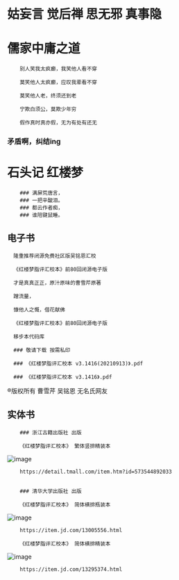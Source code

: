# 姑妄言 觉后禅 思无邪 真事隐

# 儒家中庸之道

        别人笑我太疯癫，我笑他人看不穿

        莫笑他人太疯癫，应叹我辈看不穿

        莫笑他人老，终须还到老

        宁欺白须公，莫欺少年穷

        假作真时真亦假，无为有处有还无

### 矛盾啊，纠结ing

# 石头记 红楼梦
        ### 满屏荒唐言，
        ### 一把辛酸泪。
        ### 都云作者痴，
        ### 谁陪键鼠睡。

## 电子书

      隆重推荐闭源免费社区版吴铭恩汇校

      《红楼梦脂评汇校本》前80回闭源电子版

      才是真真正正，原汁原味的曹雪芹原著

      蹭流量，

      慷他人之慨，借花献佛

      《红楼梦脂评汇校本》前80回闭源电子版 

      移步本代码库

      ### 敬请下载 按需私印

      ### 《红楼梦脂评汇校本 v3.1416(20210913)》.pdf

      ### 《红楼梦脂评汇校本 v3.1416》.pdf



®版权所有 曹雪芹 吴铭恩 无名氏网友

## 实体书

        ### 浙江古籍出版社 出版

        《红楼梦脂评汇校本》 繁体竖排精装本

![image](https://user-images.githubusercontent.com/1026479/147814857-7bf1941c-2402-4f75-84ca-aaf31dd7edc2.png)

        https://detail.tmall.com/item.htm?id=573544892033


        ### 清华大学出版社 出版

        《红楼梦脂评汇校本》 简体横排瓶装本

![image](https://user-images.githubusercontent.com/1026479/147816372-eb2c4403-d9cd-4dac-8381-b9c3d3bbf63c.png)

        https://item.jd.com/13005556.html

        《红楼梦脂评汇校本》 简体横排精装本

![image](https://user-images.githubusercontent.com/1026479/147816327-1d8c4367-6f11-49b3-8a11-8ab5412415b1.png)

        https://item.jd.com/13295374.html
